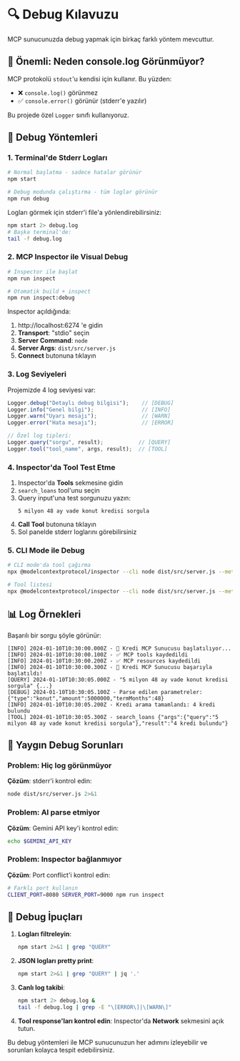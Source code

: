 # 🔍 Debug Kılavuzu

MCP sunucunuzda debug yapmak için birkaç farklı yöntem mevcuttur.

## 🚨 Önemli: Neden console.log Görünmüyor?

MCP protokolü `stdout`'u kendisi için kullanır. Bu yüzden:
- ❌ `console.log()` görünmez
- ✅ `console.error()` görünür (stderr'e yazılır)

Bu projede özel `Logger` sınıfı kullanıyoruz.

## 🔧 Debug Yöntemleri

### 1. Terminal'de Stderr Logları

```bash
# Normal başlatma - sadece hatalar görünür
npm start

# Debug modunda çalıştırma - tüm loglar görünür
npm run debug
```

Logları görmek için stderr'i file'a yönlendirebilirsiniz:
```bash
npm start 2> debug.log
# Başka terminal'de:
tail -f debug.log
```

### 2. MCP Inspector ile Visual Debug

```bash
# Inspector ile başlat
npm run inspect

# Otomatik build + inspect
npm run inspect:debug
```

Inspector açıldığında:
1. http://localhost:6274 'e gidin
2. **Transport**: "stdio" seçin  
3. **Server Command**: `node`
4. **Server Args**: `dist/src/server.js`
5. **Connect** butonuna tıklayın

### 3. Log Seviyeleri

Projemizde 4 log seviyesi var:

```typescript
Logger.debug("Detaylı debug bilgisi");    // [DEBUG]
Logger.info("Genel bilgi");               // [INFO] 
Logger.warn("Uyarı mesajı");              // [WARN]
Logger.error("Hata mesajı");              // [ERROR]

// Özel log tipleri:
Logger.query("sorgu", result);           // [QUERY]
Logger.tool("tool_name", args, result);  // [TOOL]
```

### 4. Inspector'da Tool Test Etme

1. Inspector'da **Tools** sekmesine gidin
2. `search_loans` tool'unu seçin
3. Query input'una test sorgunuzu yazın:
   ```
   5 milyon 48 ay vade konut kredisi sorgula
   ```
4. **Call Tool** butonuna tıklayın
5. Sol panelde stderr loglarını görebilirsiniz

### 5. CLI Mode ile Debug

```bash
# CLI mode'da tool çağırma
npx @modelcontextprotocol/inspector --cli node dist/src/server.js --method tools/call --tool-name search_loans --tool-arg query="300bin 24ay ihtiyaç kredisi"

# Tool listesi
npx @modelcontextprotocol/inspector --cli node dist/src/server.js --method tools/list
```

## 📊 Log Örnekleri

Başarılı bir sorgu şöyle görünür:

```
[INFO] 2024-01-10T10:30:00.000Z - 🏦 Kredi MCP Sunucusu başlatılıyor...
[INFO] 2024-01-10T10:30:00.100Z - ✅ MCP tools kaydedildi
[INFO] 2024-01-10T10:30:00.200Z - ✅ MCP resources kaydedildi
[INFO] 2024-01-10T10:30:00.300Z - 🚀 Kredi MCP Sunucusu başarıyla başlatıldı!
[QUERY] 2024-01-10T10:30:05.000Z - "5 milyon 48 ay vade konut kredisi sorgula" {...}
[DEBUG] 2024-01-10T10:30:05.100Z - Parse edilen parametreler: {"type":"konut","amount":5000000,"termMonths":48}
[INFO] 2024-01-10T10:30:05.200Z - Kredi arama tamamlandı: 4 kredi bulundu
[TOOL] 2024-01-10T10:30:05.300Z - search_loans {"args":{"query":"5 milyon 48 ay vade konut kredisi sorgula"},"result":"4 kredi bulundu"}
```

## 🐛 Yaygın Debug Sorunları

### Problem: Hiç log görünmüyor
**Çözüm**: stderr'i kontrol edin:
```bash
node dist/src/server.js 2>&1
```

### Problem: AI parse etmiyor  
**Çözüm**: Gemini API key'i kontrol edin:
```bash
echo $GEMINI_API_KEY
```

### Problem: Inspector bağlanmıyor
**Çözüm**: Port conflict'i kontrol edin:
```bash
# Farklı port kullanın
CLIENT_PORT=8080 SERVER_PORT=9000 npm run inspect
```

## 📝 Debug İpuçları

1. **Logları filtreleyin**:
   ```bash
   npm start 2>&1 | grep "QUERY"
   ```

2. **JSON logları pretty print**:
   ```bash
   npm start 2>&1 | grep "QUERY" | jq '.'
   ```

3. **Canlı log takibi**:
   ```bash
   npm start 2> debug.log &
   tail -f debug.log | grep -E "\[ERROR\]|\[WARN\]"
   ```

4. **Tool response'ları kontrol edin**:
   Inspector'da **Network** sekmesini açık tutun.

Bu debug yöntemleri ile MCP sunucunuzun her adımını izleyebilir ve sorunları kolayca tespit edebilirsiniz. 